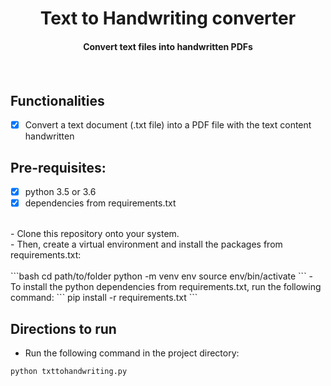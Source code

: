 <p align="center">
	<h1 align="center"> Text to Handwriting converter </h1>
	<h4 align="center"> Convert text files into handwritten PDFs <h4>
</p>
<br>

## Functionalities
- [X] Convert a text document (.txt file) into a PDF file with the text content handwritten

## Pre-requisites:
- [X] python 3.5 or 3.6
- [X] dependencies from requirements.txt
<br>
- Clone this repository onto your system. <br>
- Then, create a virtual environment and install the packages from requirements.txt: <br>
<br>
```bash
cd path/to/folder
python -m venv env
source env/bin/activate
```
- To install the python dependencies from requirements.txt, run the following command:
```
pip install -r requirements.txt
```
<br>

## Directions to run
- Run the following command in the project directory:
```
python txttohandwriting.py
```
